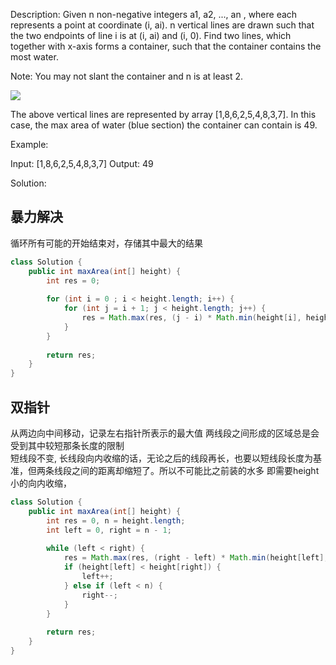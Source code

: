 Description:
Given n non-negative integers a1, a2, ..., an , where each represents a point at coordinate (i, ai). n vertical lines are drawn such that the two endpoints of line i is at (i, ai) and (i, 0). Find two lines, which together with x-axis forms a container, such that the container contains the most water.

Note: You may not slant the container and n is at least 2.

![](https://s3-lc-upload.s3.amazonaws.com/uploads/2018/07/17/question_11.jpg) 

The above vertical lines are represented by array [1,8,6,2,5,4,8,3,7]. In this case, the max area of water (blue section) the container can contain is 49.

 

Example:

Input: [1,8,6,2,5,4,8,3,7]
Output: 49

Solution:

## 暴力解决
循环所有可能的开始结束对，存储其中最大的结果
```java
class Solution {
    public int maxArea(int[] height) {
        int res = 0;
        
        for (int i = 0 ; i < height.length; i++) {
            for (int j = i + 1; j < height.length; j++) {
                res = Math.max(res, (j - i) * Math.min(height[i], height[j]));
            }
        }
        
        return res;
    }
}
```


## 双指针
从两边向中间移动，记录左右指针所表示的最大值
两线段之间形成的区域总是会受到其中较短那条长度的限制  
短线段不变, 长线段向内收缩的话，无论之后的线段再长，也要以短线段长度为基准，但两条线段之间的距离却缩短了。所以不可能比之前装的水多
即需要height小的向内收缩，

```java
class Solution {
    public int maxArea(int[] height) {
        int res = 0, n = height.length;
        int left = 0, right = n - 1;
        
        while (left < right) {
            res = Math.max(res, (right - left) * Math.min(height[left], height[right]));
            if (height[left] < height[right]) {
                left++;
            } else if (left < n) {
                right--;
            }
        }
        
        return res;
    }
}
```
